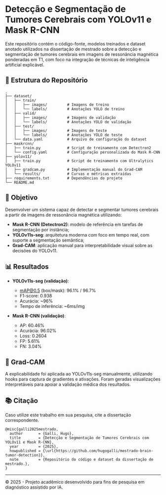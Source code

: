 # Detecção e Segmentação de Tumores Cerebrais com YOLOv11 e Mask R-CNN

Este repositório contém o código-fonte, modelos treinados e dataset anotado utilizados na dissertação de mestrado sobre a detecção e segmentação de tumores cerebrais em imagens de ressonância magnética ponderadas em T1, com foco na integração de técnicas de inteligência artificial explicável.

## 📁 Estrutura do Repositório

```
.
├── dataset/
│   ├── train/
│   │   ├── images/         # Imagens de treino
│   │   └── labels/         # Anotações YOLO de treino
│   ├── valid/
│   │   ├── images/         # Imagens de validação
│   │   └── labels/         # Anotações YOLO de validação
│   ├── test/
│   │   ├── images/         # Imagens de teste
│   │   └── labels/         # Anotações YOLO de teste
│   └── data.yaml           # Arquivo de configuração do dataset
├── maskrcnn/
│   ├── train.py            # Script de treinamento com Detectron2
│   └── config.yaml         # Configuração personalizada do Mask R-CNN
├── yolov11/
│   ├── train.py            # Script de treinamento com Ultralytics YOLOv11
│   ├── gradcam.py          # Implementação manual do Grad-CAM
│   └── results/            # Curvas e métricas extraídas
├── requirements.txt        # Dependências do projeto
└── README.md
```

## 📌 Objetivo

Desenvolver um sistema capaz de detectar e segmentar tumores cerebrais a partir de imagens de ressonância magnética utilizando:

- **Mask R-CNN (Detectron2)**: modelo de referência em tarefas de segmentação por instância;
- **YOLOv11s-seg**: arquitetura moderna com foco em tempo real, com suporte a segmentação semântica;
- **Grad-CAM**: aplicação manual para interpretabilidade visual sobre as decisões do YOLOv11.

## 📊 Resultados

- **YOLOv11s-seg (validação)**:
  - mAP@0.5 (box/mask): 96.1% / 96.7%
  - F1-score: 0.938
  - Acurácia: ~96%
  - Tempo de inferência: ~6ms/img

- **Mask R-CNN (validação)**:
  - AP: 60.46%
  - Acurácia: 96.02%
  - Loss: 0.2604
  - FP: 5.61%
  - FN: 3.04%

## 🧠 Grad-CAM

A explicabilidade foi aplicada ao YOLOv11s-seg manualmente, utilizando hooks para captura de gradientes e ativações. Foram geradas visualizações interpretáveis para apoiar a validação médica dos resultados.


## 📚 Citação

Caso utilize este trabalho em sua pesquisa, cite a dissertação correspondente.

```
@misc{galli2025mestrado,
  author       = {Galli, Hugo},
  title        = {Detecção e Segmentação de Tumores Cerebrais com YOLOv11 e Mask R-CNN},
  year         = {2025},
  howpublished = {\url{https://github.com/hugogalli/mestrado-brain-tumor-detection}},
  note         = {Repositório do código e dataset da dissertação de mestrado.},
}
```

---

© 2025 - Projeto acadêmico desenvolvido para fins de pesquisa em diagnóstico assistido por IA.
